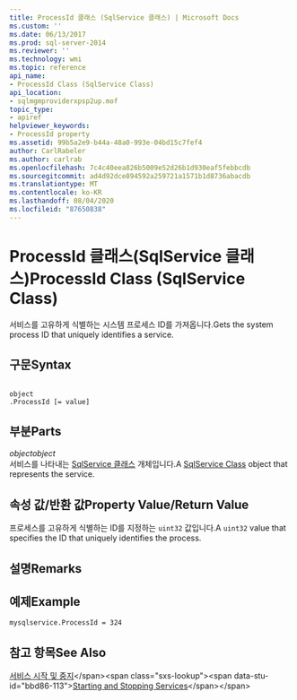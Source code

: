 ```yaml
---
title: ProcessId 클래스 (SqlService 클래스) | Microsoft Docs
ms.custom: ''
ms.date: 06/13/2017
ms.prod: sql-server-2014
ms.reviewer: ''
ms.technology: wmi
ms.topic: reference
api_name:
- ProcessId Class (SqlService Class)
api_location:
- sqlmgmproviderxpsp2up.mof
topic_type:
- apiref
helpviewer_keywords:
- ProcessId property
ms.assetid: 99b5a2e9-b44a-48a0-993e-04bd15c7fef4
author: CarlRabeler
ms.author: carlrab
ms.openlocfilehash: 7c4c40eea826b5009e52d26b1d930eaf5febbcdb
ms.sourcegitcommit: ad4d92dce894592a259721a1571b1d8736abacdb
ms.translationtype: MT
ms.contentlocale: ko-KR
ms.lasthandoff: 08/04/2020
ms.locfileid: "87650838"
---
```

# <a name="processid-class-sqlservice-class"></a><span data-ttu-id="bbd86-102">ProcessId 클래스(SqlService 클래스)</span><span class="sxs-lookup"><span data-stu-id="bbd86-102">ProcessId Class (SqlService Class)</span></span>
  <span data-ttu-id="bbd86-103">서비스를 고유하게 식별하는 시스템 프로세스 ID를 가져옵니다.</span><span class="sxs-lookup"><span data-stu-id="bbd86-103">Gets the system process ID that uniquely identifies a service.</span></span>  
  
## <a name="syntax"></a><span data-ttu-id="bbd86-104">구문</span><span class="sxs-lookup"><span data-stu-id="bbd86-104">Syntax</span></span>  
  
```  
  
object  
.ProcessId [= value]  
```  
  
## <a name="parts"></a><span data-ttu-id="bbd86-105">부분</span><span class="sxs-lookup"><span data-stu-id="bbd86-105">Parts</span></span>  
 <span data-ttu-id="bbd86-106">*object*</span><span class="sxs-lookup"><span data-stu-id="bbd86-106">*object*</span></span>  
 <span data-ttu-id="bbd86-107">서비스를 나타내는 [SqlService 클래스](sqlservice-class.md) 개체입니다.</span><span class="sxs-lookup"><span data-stu-id="bbd86-107">A [SqlService Class](sqlservice-class.md) object that represents the service.</span></span>  
  
## <a name="property-valuereturn-value"></a><span data-ttu-id="bbd86-108">속성 값/반환 값</span><span class="sxs-lookup"><span data-stu-id="bbd86-108">Property Value/Return Value</span></span>  
 <span data-ttu-id="bbd86-109">프로세스를 고유하게 식별하는 ID를 지정하는 `uint32` 값입니다.</span><span class="sxs-lookup"><span data-stu-id="bbd86-109">A `uint32` value that specifies the ID that uniquely identifies the process.</span></span>  
  
## <a name="remarks"></a><span data-ttu-id="bbd86-110">설명</span><span class="sxs-lookup"><span data-stu-id="bbd86-110">Remarks</span></span>  
  
## <a name="example"></a><span data-ttu-id="bbd86-111">예제</span><span class="sxs-lookup"><span data-stu-id="bbd86-111">Example</span></span>  
  
```  
mysqlservice.ProcessId = 324  
```  
  
## <a name="see-also"></a><span data-ttu-id="bbd86-112">참고 항목</span><span class="sxs-lookup"><span data-stu-id="bbd86-112">See Also</span></span>  
 <span data-ttu-id="bbd86-113">[서비스 시작 및 중지](https://technet.microsoft.com/library/ms174886\(v=sql.105\).aspx)</span><span class="sxs-lookup"><span data-stu-id="bbd86-113">[Starting and Stopping Services](https://technet.microsoft.com/library/ms174886\(v=sql.105\).aspx)</span></span>  
  
  
